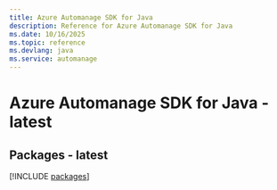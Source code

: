 ```yaml
---
title: Azure Automanage SDK for Java
description: Reference for Azure Automanage SDK for Java
ms.date: 10/16/2025
ms.topic: reference
ms.devlang: java
ms.service: automanage
---
```

# Azure Automanage SDK for Java - latest
## Packages - latest
[!INCLUDE [packages](automanage-index.md)]